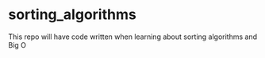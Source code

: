# sorting_algorithms

This repo will have code written when learning about sorting algorithms and Big
O
